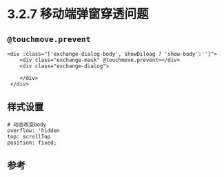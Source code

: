 # 3.2.7 移动端弹窗穿透问题


## `@touchmove.prevent`

```
<div :class="['exchange-dialog-body', showDiloag ? 'show-body':'']">
    <div class="exchange-mask" @touchmove.prevent></div>
    <div class="exchange-dialog">
    
    </div>
 </div>
```

## 样式设置

```
# 动态改变body
overflow: 'hidden
top: scrollTop
position: fixed; 
```

## 参考
